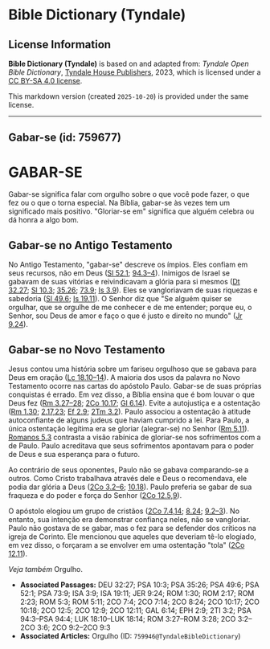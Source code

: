 # Bible Dictionary (Tyndale)

## License Information

**Bible Dictionary (Tyndale)** is based on and adapted from: _Tyndale Open Bible Dictionary_, [Tyndale House Publishers](https://tyndaleopenresources.com/), 2023, which is licensed under a [CC BY-SA 4.0 license](https://creativecommons.org/licenses/by-sa/4.0/legalcode.en).

This markdown version (created `2025-10-20`) is provided under the same license.



--------------------------------

## Gabar-se (id: 759677)

GABAR\-SE
=========

Gabar\-se significa falar com orgulho sobre o que você pode fazer, o que fez ou o que o torna especial. Na Bíblia, gabar\-se às vezes tem um significado mais positivo. "Gloriar\-se em" significa que alguém celebra ou dá honra a algo bom.

Gabar\-se no Antigo Testamento
------------------------------

No Antigo Testamento, "gabar\-se" descreve os ímpios. Eles confiam em seus recursos, não em Deus ([Sl 52\.1](https://ref.ly/Ps52:1); [94\.3–4](https://ref.ly/Ps94:3-Ps94:4)). Inimigos de Israel se gabavam de suas vitórias e reivindicavam a glória para si mesmos ([Dt 32\.27](https://ref.ly/Deut32:27); [Sl 10\.3](https://ref.ly/Ps10:3); [35\.26](https://ref.ly/Ps35:26); [73\.9](https://ref.ly/Ps73:9); [Is 3\.9](https://ref.ly/Isa3:9)). Eles se vangloriavam de suas riquezas e sabedoria ([Sl 49\.6](https://ref.ly/Ps49:6); [Is 19\.11](https://ref.ly/Isa19:11)). O Senhor diz que "Se alguém quiser se orgulhar, que se orgulhe de me conhecer e de me entender; porque eu, o Senhor, sou Deus de amor e faço o que é justo e direito no mundo" ([Jr 9\.24](https://ref.ly/Jer9:24)).

Gabar\-se no Novo Testamento
----------------------------

Jesus contou uma história sobre um fariseu orgulhoso que se gabava para Deus em oração ([Lc 18\.10–14](https://ref.ly/Luke18:10-Luke18:14)). A maioria dos usos da palavra no Novo Testamento ocorre nas cartas do apóstolo Paulo. Gabar\-se de suas próprias conquistas é errado. Em vez disso, a Bíblia ensina que é bom louvar o que Deus fez ([Rm 3\.27–28](https://ref.ly/Rom3:27-Rom3:28); [2Co 10\.17](https://ref.ly/2Cor10:17); [Gl 6\.14](https://ref.ly/Gal6:14)). Evite a autojustiça e a ostentação ([Rm 1\.30](https://ref.ly/Rom1:30); [2\.17,23](https://ref.ly/Rom2:17); [Ef 2\.9](https://ref.ly/Eph2:9); [2Tm 3\.2](https://ref.ly/2Tim3:2)). Paulo associou a ostentação à atitude autoconfiante de alguns judeus que haviam cumprido a lei. Para Paulo, a única ostentação legítima era se gloriar (alegrar\-se) no Senhor ([Rm 5\.11](https://ref.ly/Rom5:11)). [Romanos 5\.3](https://ref.ly/Rom5:3) contrasta a visão rabínica de gloriar\-se nos sofrimentos com a de Paulo. Paulo acreditava que seus sofrimentos apontavam para o poder de Deus e sua esperança para o futuro.

Ao contrário de seus oponentes, Paulo não se gabava comparando\-se a outros. Como Cristo trabalhava através dele e Deus o recomendava, ele podia dar glória a Deus ([2Co 3\.2–6](https://ref.ly/2Cor3:2-2Cor3:6); [10\.18](https://ref.ly/2Cor10:18)). Paulo preferia se gabar de sua fraqueza e do poder e força do Senhor ([2Co 12\.5,9](https://ref.ly/2Cor12:5)).

O apóstolo elogiou um grupo de cristãos ([2Co 7\.4,14](https://ref.ly/2Cor7:4); [8\.24](https://ref.ly/2Cor8:24); [9\.2–3](https://ref.ly/2Cor9:2-2Cor9:3)). No entanto, sua intenção era demonstrar confiança neles, não se vangloriar. Paulo não gostava de se gabar, mas o fez para se defender dos críticos na igreja de Corinto. Ele mencionou que aqueles que deveriam tê\-lo elogiado, em vez disso, o forçaram a se envolver em uma ostentação "tola" ([2Co 12\.11](https://ref.ly/2Cor12:11)).

*Veja também* Orgulho.

* **Associated Passages:** DEU 32:27; PSA 10:3; PSA 35:26; PSA 49:6; PSA 52:1; PSA 73:9; ISA 3:9; ISA 19:11; JER 9:24; ROM 1:30; ROM 2:17; ROM 2:23; ROM 5:3; ROM 5:11; 2CO 7:4; 2CO 7:14; 2CO 8:24; 2CO 10:17; 2CO 10:18; 2CO 12:5; 2CO 12:9; 2CO 12:11; GAL 6:14; EPH 2:9; 2TI 3:2; PSA 94:3–PSA 94:4; LUK 18:10–LUK 18:14; ROM 3:27–ROM 3:28; 2CO 3:2–2CO 3:6; 2CO 9:2–2CO 9:3
* **Associated Articles:** Orgulho (ID: `759946@TyndaleBibleDictionary`)

